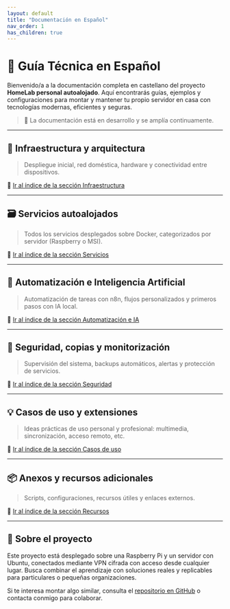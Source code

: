 ```yaml
---
layout: default
title: "Documentación en Español"
nav_order: 1
has_children: true
---
```


# 📘 Guía Técnica en Español

Bienvenido/a a la documentación completa en castellano del proyecto **HomeLab personal autoalojado**. Aquí encontrarás guías, ejemplos y configuraciones para montar y mantener tu propio servidor en casa con tecnologías modernas, eficientes y seguras.

> 🚧 La documentación está en desarrollo y se amplía continuamente.

---

## 🧱 Infraestructura y arquitectura

> Despliegue inicial, red doméstica, hardware y conectividad entre dispositivos.

🔗 [Ir al índice de la sección Infraestructura](infraestructura/index.md)

---

## 🗃️ Servicios autoalojados

> Todos los servicios desplegados sobre Docker, categorizados por servidor (Raspberry o MSI).

🔗 [Ir al índice de la sección Servicios](servicios/index.md)

---

## 🤖 Automatización e Inteligencia Artificial

> Automatización de tareas con n8n, flujos personalizados y primeros pasos con IA local.

🔗 [Ir al índice de la sección Automatización e IA](automatizacion/index.md)

---

## 🔐 Seguridad, copias y monitorización

> Supervisión del sistema, backups automáticos, alertas y protección de servicios.

🔗 [Ir al índice de la sección Seguridad](seguridad/index.md)

---

## 💡 Casos de uso y extensiones

> Ideas prácticas de uso personal y profesional: multimedia, sincronización, acceso remoto, etc.

🔗 [Ir al índice de la sección Casos de uso](casos/index.md)

---

## 📦 Anexos y recursos adicionales

> Scripts, configuraciones, recursos útiles y enlaces externos.

🔗 [Ir al índice de la sección Recursos](recursos/index.md)

---

## 📌 Sobre el proyecto

Este proyecto está desplegado sobre una Raspberry Pi y un servidor con Ubuntu, conectados mediante VPN cifrada con acceso desde cualquier lugar. Busca combinar el aprendizaje con soluciones reales y replicables para particulares o pequeñas organizaciones.

Si te interesa montar algo similar, consulta el [repositorio en GitHub](https://github.com/angelmrdev/selfhosted-homeserver-documentation) o contacta conmigo para colaborar.
